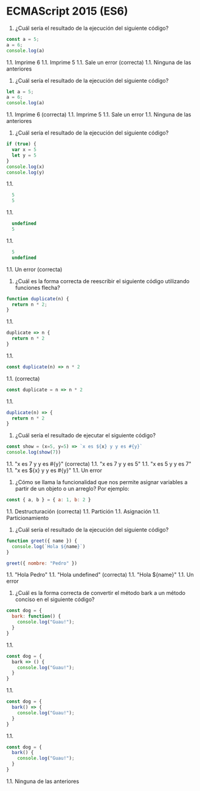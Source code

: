 # ECMAScript 2015 (ES6)

1. ¿Cuál sería el resultado de la ejecución del siguiente código?

```javascript
const a = 5;
a = 6;
console.log(a)
```

  1.1. Imprime 6
  1.1. Imprime 5
  1.1. Sale un error (correcta)
  1.1. Ninguna de las anteriores

1. ¿Cuál sería el resultado de la ejecución del siguiente código?

```javascript
let a = 5;
a = 6;
console.log(a)
```

  1.1. Imprime 6 (correcta)
  1.1. Imprime 5
  1.1. Sale un error
  1.1. Ninguna de las anteriores

1. ¿Cuál sería el resultado de la ejecución del siguiente código?

```javascript
if (true) {
  var x = 5
  let y = 5
}
console.log(x)
console.log(y)
```

  1.1.
  ```javascript
    5
    5
  ```

  1.1.
  ```javascript
    undefined
    5
  ```

  1.1.
  ```javascript
    5
    undefined
  ```

  1.1. Un error (correcta)

1. ¿Cuál es la forma correcta de reescribir el siguiente código utilizando funciones flecha?

```javascript
function duplicate(n) {
  return n * 2;
}
```

  1.1.
  ```javascript
  duplicate => n {
    return n * 2
  }
  ```

  1.1.
  ```javascript
  const duplicate(n) => n * 2
  ```

  1.1. (correcta)
  ```javascript
  const duplicate = n => n * 2
  ```

  1.1.
  ```javascript
  duplicate(n) => {
    return n * 2
  }
  ```

1. ¿Cuál sería el resultado de ejecutar el siguiente código?

```javascript
const show = (x=5, y=5) => `x es ${x} y y es #{y}`
console.log(show(7))
```

  1.1. "x es 7 y y es #{y}" (correcta)
  1.1. "x es 7 y y es 5"
  1.1. "x es 5 y y es 7"
  1.1. "x es ${x} y y es #{y}"
  1.1. Un error

1. ¿Cómo se llama la funcionalidad que nos permite asignar variables a partir de un objeto o un arreglo? Por ejemplo:

```javascript
const { a, b } = { a: 1, b: 2 }
```

  1.1. Destructuración (correcta)
  1.1. Partición
  1.1. Asignación
  1.1. Particionamiento

1. ¿Cuál sería el resultado de la ejecución del siguiente código?

```javascript
function greet({ name }) {
  console.log(`Hola ${name}`)
}

greet({ nombre: "Pedro" })
```

  1.1. "Hola Pedro"
  1.1. "Hola undefined" (correcta)
  1.1. "Hola ${name}"
  1.1. Un error

1. ¿Cuál es la forma correcta de convertir el método bark a un método conciso en el siguiente código?

```javascript
const dog = {
  bark: function() {
    console.log("Guau!");
  }
}
```

  1.1.
  ```javascript
  const dog = {
    bark => () {
      console.log("Guau!");
    }
  }
  ```

  1.1.
  ```javascript
  const dog = {
    bark() => {
      console.log("Guau!");
    }
  }
  ```

  1.1.
  ```javascript
  const dog = {
    bark() {
      console.log("Guau!");
    }
  }
  ```

  1.1. Ninguna de las anteriores

